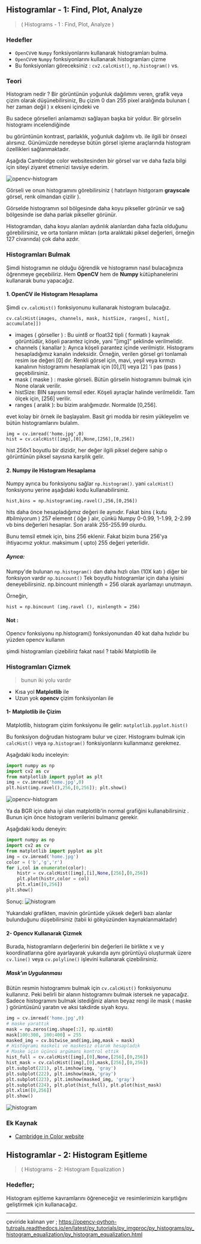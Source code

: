 ## Histogramlar - 1: Find, Plot, Analyze
>( Histograms - 1 : Find, Plot, Analyze )
### Hedefler

- `OpenCV`ve `Numpy` fonksiyonlarını kullanarak histogramları bulma.
- `OpenCV`ve `Numpy` fonksiyonlarını kullanarak histogramları çizme
- Bu fonksiyonları göreceksiniz : `cv2.calcHist()`, `np.histogram()` vs.

### Teori
Histogram nedir ? Bir görüntünün yoğunluk dağılımını veren, grafik veya çizim olarak düşünebilirsiniz, Bu çizim 0 dan 255 pixel aralığında bulunan ( her zaman değil ) x ekseni içindeki ve

Bu sadece görselleri anlamamızı sağlayan başka bir yoldur. Bir görselin histogramı incelendiğinde

bu görüntünün kontrast, parlaklık, yoğunluk dağılımı vb. ile ilgili bir önsezi alırsınız. Günümüzde neredeyse bütün görsel işleme araçlarında histogram özellikleri sağlanmaktadır.

Aşağıda Cambridge color websitesinden bir görsel var ve daha fazla bilgi için siteyi ziyaret etmenizi tavsiye ederim.

![opencv-histogram](https://www.coogger.com/media/images/opencv-histogram.jpg?style=center)

Görseli ve onun histogramını görebilirsiniz ( hatırlayın histgoram **grayscale** görsel, renk olmandan çizilir ).

Görselde histogramın sol bölgesinde daha koyu pikseller görünür ve sağ bölgesinde ise daha parlak pikseller görünür.

Histogramdan, daha koyu alanları aydınlık alanlardan daha fazla olduğunu görebilirsiniz, ve orta tonların miktarı (orta aralıktaki piksel değerleri, örneğin 127 civarında) çok daha azdır.

### Histogramları Bulmak

Şimdi histogramın ne olduğu öğrendik ve histogramın nasıl bulacağınıza öğrenmeye geçebiliriz. Hem **OpenCV** hem de **Numpy** kütüphanelerini kullanarak bunu yapacağız.

#### 1. OpenCV ile Histogram Hesaplama

Şimdi `cv.calcHist()` fonksiyonunu kullanarak histogram bulacağız.

`cv.calcHist(images, channels, mask, histSize, ranges[, hist[, accumulate]])`

- images ( görseller ) : Bu uint8 or float32 tipli ( formatlı ) kaynak görüntüdür, köşeli parantez içinde, yani "[img]" şeklinde verilmelidir.
- channels ( kanallar ): Ayrıca köşeli parantez içinde verilmiştir. Histogramı hesapladığımız kanalın indeksidir. Örneğin, verilen görsel gri tonlamalı resim ise değeri [0] dır. Renkli görsel için, mavi, yeşil veya kırmızı kanalının histogramını hesaplamak için [0],[1] veya [2] 'i pas (pass ) geçebilirsiniz.
- mask ( maske ) : maske görseli. Bütün görselin histogramını bulmak için None olarak verilir.
- histSize: BIN sayısını temsil eder. Köşeli ayraçlar halinde verilmelidir. Tam ölçek için, [256] verilir.
- ranges ( aralık ): bu bizim aralığımızdır. Normalde [0,256].

evet kolay bir örnek ile başlayalım. Basit gri modda bir resim yükleyelim ve bütün histogramlarını bulalım.

```
img = cv.imread('home.jpg',0)
hist = cv.calcHist([img],[0],None,[256],[0,256])
```

hist 256x1 boyutlu bir dizidir, her değer ilgili piksel değere sahip o görüntünün piksel sayısına karşılık gelir.

#### 2. Numpy ile Histogram Hesaplama

Numpy ayrıca bu fonksiyonu sağlar `np.histogram()`. yani `calcHist()` fonksiyonu yerine aşağıdaki kodu kullanabilirsiniz.

`hist,bins = np.histogram(img.ravel(),256,[0,256])`

hits daha önce hesapladığımız değeri ile aynıdır. Fakat bins ( kutu #bilmiyorum ) 257 element ( öğe ) alır, çünkü Numpy 0-0.99, 1-1.99, 2-2.99 vb bins değerleri hesaplar. Son aralık 255-255.99 olurdu.

Bunu temsil etmek için, bins 256 eklenir. Fakat bizim buna 256'ya ihtiyacımız yoktur. maksimum ( upto) 255 değeri yeterlidir.

##### Ayrıca:
Numpy'de bulunan `np.histogram()` dan daha hızlı olan (10X katı ) diğer bir fonksiyon vardır `np.bincount()` Tek boyutlu histogramlar için daha iyisini deneyebilirsiniz. np.bincount minlength = 256 olarak ayarlamayı unutmayın.

Örneğin,

`hist = np.bincount (img.ravel (), minlength = 256)`

#### Not :

Opencv fonksiyonu np.histogram() fonksiyonundan 40 kat daha hızlıdır bu yüzden opencv kullanın

şimdi histogramları çizebiliriz fakat nasıl ? tabiki Matplotlib ile

### Histogramları Çizmek
> bunun iki yolu vardır

- Kısa yol **Matplotlib** ile
- Uzun yok **opencv** çizim fonksiyonları ile


#### 1- Matplotlib ile Çizim

Matplotlib, histogram çizim fonksiyonu ile gelir: `matplotlib.pyplot.hist()`

Bu fonksiyon doğrudan histogramı bulur ve çizer. Histogramı bulmak için `calcHist()` veya `np.histogram()` fonksiyonlarını kullanmanız gerekmez.

Aşağıdaki kodu inceleyin:

```python
import numpy as np
import cv2 as cv
from matplotlib import pyplot as plt
img = cv.imread('home.jpg',0)
plt.hist(img.ravel(),256,[0,256]); plt.show()
```

![opencv-histogram](https://opencv-python-tutroals.readthedocs.io/en/latest/_images/histogram_matplotlib.jpg?style=center)

Ya da BGR için daha iyi olan matplotlib'in normal grafiğini kullanabilirsiniz . Bunun için önce histogram verilerini bulmanız gerekir.

Aşağıdaki kodu deneyin:

```python
import numpy as np
import cv2 as cv
from matplotlib import pyplot as plt
img = cv.imread('home.jpg')
color = ('b','g','r')
for i,col in enumerate(color):
    histr = cv.calcHist([img],[i],None,[256],[0,256])
    plt.plot(histr,color = col)
    plt.xlim([0,256])
plt.show()
```

Sonuç:
![histogram](https://opencv-python-tutroals.readthedocs.io/en/latest/_images/histogram_rgb_plot.jpg?style=center)

Yukarıdaki grafikten, mavinin görüntüde yüksek değerli bazı alanlar bulunduğunu düşebilirsiniz (tabii ki gökyüzünden kaynaklanmaktadır)

#### 2- Opencv Kullanarak Çizmek

Burada, histogramların değerlerini bin değerleri ile birlikte x ve y koordinatlarına göre ayarlayarak yukarıda aynı görüntüyü oluşturmak üzere `cv.line()` veya `cv.polyline()` işlevini kullanarak çizebilirsiniz.

##### Mask'ın Uygulanması

Bütün resmin histogramını bulmak için `cv.calcHist()` fonksiyonunu kullanırız. Peki belirli bir alanın histogramını bulmak istersek ne yapacağız. Sadece histogramını bulmak istediğiniz alanın beyaz rengi ile mask ( maske ) görüntüsünü yaratın ve aksi takdirde siyah koyu.

```python
img = cv.imread('home.jpg',0)
# maske yarattık
mask = np.zeros(img.shape[:2], np.uint8)
mask[100:300, 100:400] = 255
masked_img = cv.bitwise_and(img,img,mask = mask)
# Histogramı maskeli ve maskesiz olarak hesapladık
# Maske için üçüncü argümanı kontrol ettik
hist_full = cv.calcHist([img],[0],None,[256],[0,256])
hist_mask = cv.calcHist([img],[0],mask,[256],[0,256])
plt.subplot(221), plt.imshow(img, 'gray')
plt.subplot(222), plt.imshow(mask,'gray')
plt.subplot(223), plt.imshow(masked_img, 'gray')
plt.subplot(224), plt.plot(hist_full), plt.plot(hist_mask)
plt.xlim([0,256])
plt.show()
```

![histogram](https://opencv-python-tutroals.readthedocs.io/en/latest/_images/histogram_masking.jpg?style=center)

### Ek Kaynak
- [Cambridge in Color website](http://www.cambridgeincolour.com/tutorials/histograms1.htm)

## Histogramlar - 2: Histogram Eşitleme
>( Histograms - 2: Histogram Equalization )

### Hedefler;
Histogram eşitleme kavramlarını öğreneceğiz ve resimlerimizin karşıtlığını geliştirmek için kullanacağız.

------

çeviride kalınan yer ; https://opencv-python-tutroals.readthedocs.io/en/latest/py_tutorials/py_imgproc/py_histograms/py_histogram_equalization/py_histogram_equalization.html
